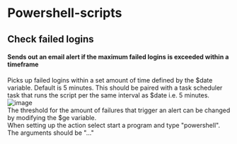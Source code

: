 # Powershell-scripts
## Check failed logins
#### Sends out an email alert if the maximum failed logins is exceeded within a timeframe
Picks up failed logins within a set amount of time defined by the $date variable. Default is 5 minutes.
This should be paired with a task scheduler task that runs the script per the same interval as $date i.e. 5 minutes.
![image](https://user-images.githubusercontent.com/47357003/80148793-78c16c80-85ad-11ea-984d-82396497b96c.png) <br/>
The threshold for the amount of failures that trigger an alert can be changed by modifying the $ge variable. <br/>
When setting up the action select start a program and type "powershell". The arguments should be "..."
